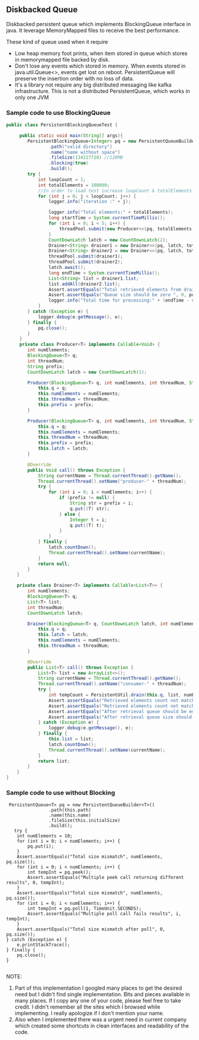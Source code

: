 ## Diskbacked Queue

Diskbacked persistent queue which implements BlockingQueue interface in java. It leverage MemoryMapped files to receive the best performance.

These kind of queue used when it require
   - Low heap memory foot prints, when item stored in queue which stores in memorymapped file backed by disk.
   - Don't lose any events which stored in memory. When events stored in java.util.Queue<>, events get lost on reboot. PersistentQueue will preserve the insertion order with no loss of data.
   - It's a library not require any big distributed messaging like kafka infrastructure. This is not a distributed PersistentQueue, which works in only one JVM
   
### Sample code to use BlockingQueue

```java
public class PersistentBlockingQueueTest {

     public static void main(String[] args){
        PersistentBlockingQueue<Integer> pq = new PersistentQueueBuilder<Integer>()
                .path("valid directory")
                .name("name without space")
                .fileSize(134217728) //128MB 
                .blocking(true)
                .build();
        try {
            int loopCount = 1;
            int totalElements = 100000;
            //In order to load test increase loopCount & totalElements
            for (int j = 0; j < loopCount; j++) {
                logger.info("iteration :" + j);

                logger.info("Total elements:" + totalElements);
                long startTime = System.currentTimeMillis();
                for (int i = 0; i < 5; i++) {
                    threadPool.submit(new Producer<>(pq, totalElements / 5, i, oneKBText));
                }
                CountDownLatch latch = new CountDownLatch(2);
                Drainer<String> drainer1 = new Drainer<>(pq, latch, totalElements / 2, 0);
                Drainer<String> drainer2 = new Drainer<>(pq, latch, totalElements / 2, 1);
                threadPool.submit(drainer1);
                threadPool.submit(drainer2);
                latch.await();
                long endTime = System.currentTimeMillis();
                List<String> list = drainer1.list;
                list.addAll(drainer2.list);
                Assert.assertEquals("Total retrieved elements from drainer threads ", totalElements, list.size());
                Assert.assertEquals("Queue size should be zero ", 0, pq.size());
                logger.info("Total time for processing:" + (endTime - startTime) + "millis");
            }
        } catch (Exception e) {
            logger.debug(e.getMessage(), e);
        } finally {
            pq.close();
        }
     }
     private class Producer<T> implements Callable<Void> {
        int numElements;
        BlockingQueue<T> q;
        int threadNum;
        String prefix;
        CountDownLatch latch = new CountDownLatch(1);

        Producer(BlockingQueue<T> q, int numElements, int threadNum, String prefix) {
            this.q = q;
            this.numElements = numElements;
            this.threadNum = threadNum;
            this.prefix = prefix;
        }

        Producer(BlockingQueue<T> q, int numElements, int threadNum, String prefix, CountDownLatch latch) {
            this.q = q;
            this.numElements = numElements;
            this.threadNum = threadNum;
            this.prefix = prefix;
            this.latch = latch;
        }

        @Override
        public Void call() throws Exception {
            String currentName = Thread.currentThread().getName();
            Thread.currentThread().setName("producer-" + threadNum);
            try {
                for (int i = 0; i < numElements; i++) {
                    if (prefix != null) {
                        String str = prefix + i;
                        q.put((T) str);
                    } else {
                        Integer t = i;
                        q.put((T) t);
                    }
                }
            } finally {
                latch.countDown();
                Thread.currentThread().setName(currentName);
            }
            return null;
        }
    }

    private class Drainer<T> implements Callable<List<T>> {
        int numElements;
        BlockingQueue<T> q;
        List<T> list;
        int threadNum;
        CountDownLatch latch;

        Drainer(BlockingQueue<T> q, CountDownLatch latch, int numElements, int threadNum) {
            this.q = q;
            this.latch = latch;
            this.numElements = numElements;
            this.threadNum = threadNum;
        }

        @Override
        public List<T> call() throws Exception {
            List<T> list = new ArrayList<>();
            String currentName = Thread.currentThread().getName();
            Thread.currentThread().setName("consumer-" + threadNum);
            try {
                int tempCount = PersistentUtil.drain(this.q, list, numElements, Long.MAX_VALUE, TimeUnit.NANOSECONDS);
                Assert.assertEquals("Retrieved elements count not matching part of drain", numElements, tempCount);
                Assert.assertEquals("Retrieved elements count not matching", numElements, list.size());
                Assert.assertEquals("After retrieval queue should be empty", true, this.q.isEmpty());
                Assert.assertEquals("After retrieval queue size should be zero", 0, this.q.size());
            } catch (Exception e) {
                logger.debug(e.getMessage(), e);
            } finally {
                this.list = list;
                latch.countDown();
                Thread.currentThread().setName(currentName);
            }
            return list;
        }
    }
}
``` 

### Sample code to use without Blocking
```
 PersistentQueue<T> pq = new PersistentQueueBuilder<T>()
                .path(this.path)
                .name(this.name)
                .fileSize(this.initialSize)
                .build();
   try {
    int numElements = 10;
    for (int i = 0; i < numElements; i++) {
        pq.put(i);
    }
    Assert.assertEquals("Total size mismatch", numElements, pq.size());
    for (int i = 0; i < numElements; i++) {
        int tempInt = pq.peek();
        Assert.assertEquals("Multiple peek call returning different results", 0, tempInt);
    }
    Assert.assertEquals("Total size mismatch", numElements, pq.size());
    for (int i = 0; i < numElements; i++) {
        int tempInt = pq.poll(1, TimeUnit.SECONDS);
        Assert.assertEquals("Multiple poll call fails results", i, tempInt);
    }
    Assert.assertEquals("Total size mismatch after poll", 0, pq.size());
} catch (Exception e) {
    e.printStackTrace();
} finally {
    pq.close();
}
            
```
NOTE: 
  1. Part of this implementation I googled many places to get the desired need but I didn't find single implementation. Bits and pieces available in many places. If I copy any one of your code, please feel free to take credit. I didn't remember all the sites which I browsed while implementing. I really apologize if I don't mention your name.
  2. Also when I implemented there was a urgent need in current company which created some shortcuts in clean interfaces and readability of the code.
